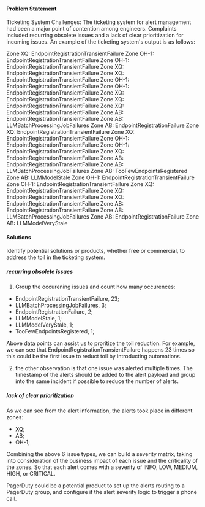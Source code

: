 #### Problem Statement

Ticketing System Challenges: The ticketing system for alert management had been a major point of contention among engineers. Complaints included recurring obsolete issues and a lack of clear prioritization for incoming issues. An example of the ticketing system's output is as follows:

Zone XQ: EndpointRegistrationTransientFailure
Zone OH-1: EndpointRegistrationTransientFailure
Zone OH-1: EndpointRegistrationTransientFailure
Zone XQ: EndpointRegistrationTransientFailure
Zone XQ: EndpointRegistrationTransientFailure
Zone OH-1: EndpointRegistrationTransientFailure
Zone OH-1: EndpointRegistrationTransientFailure
Zone XQ: EndpointRegistrationTransientFailure
Zone XQ: EndpointRegistrationTransientFailure
Zone XQ: EndpointRegistrationTransientFailure
Zone AB: EndpointRegistrationTransientFailure
Zone AB: LLMBatchProcessingJobFailures
Zone AB: EndpointRegistrationFailure
Zone XQ: EndpointRegistrationTransientFailure
Zone XQ: EndpointRegistrationTransientFailure
Zone OH-1: EndpointRegistrationTransientFailure
Zone OH-1: EndpointRegistrationTransientFailure
Zone XQ: EndpointRegistrationTransientFailure
Zone AB: EndpointRegistrationTransientFailure
Zone AB: LLMBatchProcessingJobFailures
Zone AB: TooFewEndpointsRegistered
Zone AB: LLMModelStale
Zone OH-1: EndpointRegistrationTransientFailure
Zone OH-1: EndpointRegistrationTransientFailure
Zone XQ: EndpointRegistrationTransientFailure
Zone XQ: EndpointRegistrationTransientFailure
Zone XQ: EndpointRegistrationTransientFailure
Zone AB: EndpointRegistrationTransientFailure
Zone AB: LLMBatchProcessingJobFailures
Zone AB: EndpointRegistrationFailure
Zone AB: LLMModelVeryStale

#### Solutions

Identify potential solutions or products, whether free or commercial, to address the toil in the ticketing system.

##### recurring obsolete issues

1. Group the occurening issues and count how many occurences:
- EndpointRegistrationTransientFailure, 23;
- LLMBatchProcessingJobFailures, 3;
- EndpointRegistrationFailure, 2;
- LLMModelStale, 1;
- LLMModelVeryStale, 1;
- TooFewEndpointsRegistered, 1;

Above data points can assist us to proritize the toil reduction. For example, we can see that EndpointRegistrationTransientFailure happens 23 times so this could be the first issue to reduct toil by introducting automations.

2. the other observation is that one issue was alerted multiple times. The timestamp of the alerts should be added to the alert payload and group into the same incident if possible to reduce the number of alerts. 

##### lack of clear prioritization

As we can see from the alert information, the alerts took place in different zones:
- XQ;
- AB;
- OH-1;

Combining the above 6 issue types, we can build a severity matrix, taking into consideration of the business impact of each issue and the criticality of the zones. So that each alert comes with a severity of INFO, LOW, MEDIUM, HIGH, or CRITICAL. 

PagerDuty could be a potential product to set up the alerts routing to a PagerDuty group, and configure if the alert severity logic to trigger a phone call.